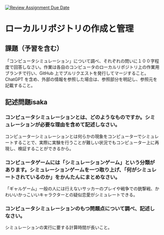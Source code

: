 [![Review Assignment Due Date](https://classroom.github.com/assets/deadline-readme-button-24ddc0f5d75046c5622901739e7c5dd533143b0c8e959d652212380cedb1ea36.svg)](https://classroom.github.com/a/wXVH1iCY)
# ローカルリポジトリの作成と管理

## 課題（予習を含む）

「コンピュータシミュレーション」について調べ、それぞれの問いに１００字程度で回答しなさい。作業は各自のコンピュータのローカルリポジトリ上の作業用ブランチで行い、GitHub 上でプルリクエストを発行してマージすること。ChatGPT を含め、外部の情報を参照した場合は、参照部分を明記し、参照元を記載すること。

## 記述問題isaka

### コンピュータシミュレーションとは、どのようなものですか。シミュレーションが必要な理由を含めて記述しなさい。
コンピューターシミュレーションとは何らかの現象をコンピューターでシミュレートすることで、実際に実験を行うことが難しい状況でもコンピューター上に再現し、検証することができるから。

### コンピュータゲームには「シミュレーションゲーム」という分類があります。シミュレーションゲームを一つ取り上げ、「何がシミュレートされているのか」をかんたんにまとめなさい。
「ギャルゲーム」一般の人には行えないサッカーのプレイや戦争での銃撃戦、かわいいかっこいいキャラクターとの疑似恋愛がシミュレートできる。

### コンピュータシミュレーションのもつ問題点について調べ、記述しなさい。
シミュレーションの実行に要する計算時間が長いこと。


